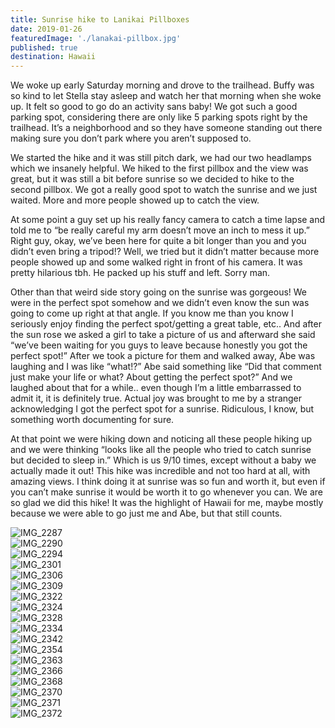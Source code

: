 ```yaml
---
title: Sunrise hike to Lanikai Pillboxes
date: 2019-01-26
featuredImage: './lanakai-pillbox.jpg'
published: true
destination: Hawaii
---
```


We woke up early Saturday morning and drove to the trailhead.
Buffy was so kind to let Stella stay asleep and watch her that morning when she woke up.
It felt so good to go do an activity sans baby! We got such a good parking spot, considering there are only like 5 parking spots right by the trailhead.
It’s a neighborhood and so they have someone standing out there making sure you don’t park where you aren’t supposed to.

We started the hike and it was still pitch dark, we had our two headlamps which we insanely helpful.
We hiked to the first pillbox and the view was great, but it was still a bit before sunrise so we decided to hike to the second pillbox.
We got a really good spot to watch the sunrise and we just waited.
More and more people showed up to catch the view.

At some point a guy set up his really fancy camera to catch a time lapse and told me to “be really careful my arm doesn’t move an inch to mess it up.” Right guy, okay, we’ve been here for quite a bit longer than you and you didn’t even bring a tripod!? Well, we tried but it didn’t matter because more people showed up and some walked right in front of his camera.
It was pretty hilarious tbh.
He packed up his stuff and left.
Sorry man.

Other than that weird side story going on the sunrise was gorgeous! We were in the perfect spot somehow and we didn’t even know the sun was going to come up right at that angle.
If you know me than you know I seriously enjoy finding the perfect spot/getting a great table, etc..
And after the sun rose we asked a girl to take a picture of us and afterward she said “we’ve been waiting for you guys to leave because honestly you got the perfect spot!” After we took a picture for them and walked away, Abe was laughing and I was like “what!?” Abe said something like “Did that comment just make your life or what? About getting the perfect spot?” And we laughed about that for a while..
even though I’m a little embarrassed to admit it, it is definitely true.
Actual joy was brought to me by a stranger acknowledging I got the perfect spot for a sunrise.
Ridiculous, I know, but something worth documenting for sure.

At that point we were hiking down and noticing all these people hiking up and we were thinking “looks like all the people who tried to catch sunrise but decided to sleep in.” Which is us 9/10 times, except without a baby we actually made it out! This hike was incredible and not too hard at all, with amazing views.
I think doing it at sunrise was so fun and worth it, but even if you can’t make sunrise it would be worth it to go whenever you can.
We are so glad we did this hike! It was the highlight of Hawaii for me, maybe mostly because we were able to go just me and Abe,
but that still counts.


![IMG_2287](/IMG_2287.JPG)
<br />
![IMG_2290](/IMG_2290.JPG)
<br />
![IMG_2294](/IMG_2294.JPG)
<br />
![IMG_2301](/IMG_2301.JPG)
<br />
![IMG_2306](/IMG_2306.JPG)
<br />
![IMG_2309](/IMG_2309.JPG)
<br />
![IMG_2322](/IMG_2322.JPG)
<br />
![IMG_2324](/IMG_2324.JPG)
<br />
![IMG_2328](/IMG_2328.JPG)
<br />
![IMG_2334](/IMG_2334.JPG)
<br />
![IMG_2342](/IMG_2342.JPG)
<br />
![IMG_2354](/IMG_2354.JPG)
<br />
![IMG_2363](/IMG_2363.JPG)
<br />
![IMG_2366](/IMG_2366.JPG)
<br />
![IMG_2368](/IMG_2368.JPG)
<br />
![IMG_2370](/IMG_2370.JPG)
<br />
![IMG_2371](/IMG_2371.JPG)
<br />
![IMG_2372](/IMG_2372.JPG)